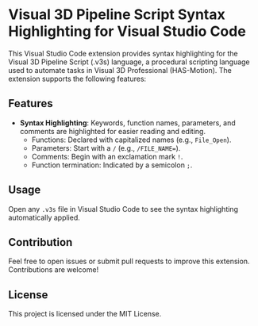 # Visual 3D Pipeline Script Syntax Highlighting for Visual Studio Code

This Visual Studio Code extension provides syntax highlighting for the Visual 3D Pipeline Script (.v3s) language, a procedural scripting language used to automate tasks in Visual 3D Professional (HAS-Motion). The extension supports the following features:

## Features

- **Syntax Highlighting**: Keywords, function names, parameters, and comments are highlighted for easier reading and editing.
  - Functions: Declared with capitalized names (e.g., `File_Open`).
  - Parameters: Start with a `/` (e.g., `/FILE_NAME=`).
  - Comments: Begin with an exclamation mark `!`.
  - Function termination: Indicated by a semicolon `;`.
  
## Usage

Open any `.v3s` file in Visual Studio Code to see the syntax highlighting automatically applied.

## Contribution

Feel free to open issues or submit pull requests to improve this extension. Contributions are welcome!

## License

This project is licensed under the MIT License.

